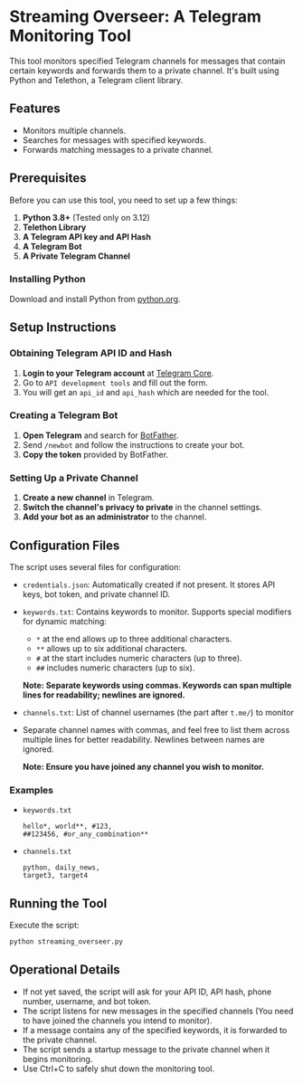 # Streaming Overseer: A Telegram Monitoring Tool

This tool monitors specified Telegram channels for messages that contain certain keywords and forwards them to a private channel. It's built using Python and Telethon, a Telegram client library.

## Features

- Monitors multiple channels.
- Searches for messages with specified keywords.
- Forwards matching messages to a private channel.

## Prerequisites

Before you can use this tool, you need to set up a few things:

1. **Python 3.8+** (Tested only on 3.12)
2. **Telethon Library**
3. **A Telegram API key and API Hash**
4. **A Telegram Bot**
5. **A Private Telegram Channel**

### Installing Python

Download and install Python from [python.org](https://www.python.org/downloads/).

## Setup Instructions

### Obtaining Telegram API ID and Hash

1. **Login to your Telegram account** at [Telegram Core](https://my.telegram.org).
2. Go to `API development tools` and fill out the form.
3. You will get an `api_id` and `api_hash` which are needed for the tool.

### Creating a Telegram Bot

1. **Open Telegram** and search for [BotFather](https://t.me/botfather).
2. Send `/newbot` and follow the instructions to create your bot.
3. **Copy the token** provided by BotFather.

### Setting Up a Private Channel

1. **Create a new channel** in Telegram.
2. **Switch the channel's privacy to private** in the channel settings.
3. **Add your bot as an administrator** to the channel.

## Configuration Files

The script uses several files for configuration:

- `credentials.json`: Automatically created if not present. It stores API keys, bot token, and private channel ID.
- `keywords.txt`: Contains keywords to monitor. Supports special modifiers for dynamic matching:
  - `*` at the end allows up to three additional characters.
  - `**` allows up to six additional characters.
  - `#` at the start includes numeric characters (up to three).
  - `##` includes numeric characters (up to six).

  **Note: Separate keywords using commas. Keywords can span multiple lines for readability; newlines are ignored.**
- `channels.txt`: List of channel usernames (the part after `t.me/`) to monitor
- Separate channel names with commas, and feel free to list them across multiple lines for better readability. Newlines between names are ignored.

  **Note: Ensure you have joined any channel you wish to monitor.**

### Examples

- `keywords.txt`
  ```
  hello*, world**, #123,
  ##123456, #or_any_combination**
  ```
- `channels.txt`
  ```
  python, daily_news,
  target3, target4
  ```


## Running the Tool

Execute the script:

```bash
python streaming_overseer.py
```

## Operational Details

- If not yet saved, the script will ask for your API ID, API hash, phone number, username, and bot token. 
- The script listens for new messages in the specified channels (You need to have joined the channels you intend to monitor).
- If a message contains any of the specified keywords, it is forwarded to the private channel.
- The script sends a startup message to the private channel when it begins monitoring.
- Use Ctrl+C to safely shut down the monitoring tool.